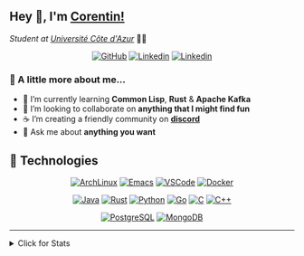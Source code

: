 ## Hey 👋, I'm [Corentin!](https://github.com/CorentinGS/)

*Student at [Université Côte d'Azur](https://univ-cotedazur.fr/)* 🧑‍🎓

<p align="center">
  <a href="https://github.com/CorentinGS" target="_blank"><img alt="GitHub" src="https://img.shields.io/badge/-@CorentinGS-181717?style=flat-square&logo=GitHub&logoColor=white"></a>
  <a href="https://www.linkedin.com/in/corentin-giaufer-saubert-2684381b3/" target="_blank"><img alt="Linkedin" src="https://img.shields.io/badge/-LinkedIn-0e76a8?style=flat-square&logo=Linkedin&logoColor=white"></a>
      <a href="https://discord.com/users/282233191916634113" target="_blank"><img alt="Linkedin" src="https://img.shields.io/badge/Discord-7289DA?style=flat-square&logo=discord&logoColor=white"></a>
</p>

### 🐑 A little more about me...

- 🌱 I’m currently learning **Common Lisp**, **Rust** & **Apache Kafka**
- 👯 I’m looking to collaborate on **anything that I might find fun**
- ☕ I’m creating a friendly community on **[discord](https://discord.gg/VBxbhsmv3y)**
- 💬 Ask me about **anything you want**

## 🚀 Technologies

<p align="center">
  <a href="https://archlinux.org/" target="_blank"><img alt="ArchLinux" src="https://img.shields.io/badge/-ArchLinux-1793D1?style=flat-square&logo=Arch Linux&logoColor=white"></a>
  <a href="https://www.gnu.org/software/emacs/" target="_blank"><img alt="Emacs" src="https://img.shields.io/badge/-Emacs-7F5AB6?style=flat-square&logo=GNU Emacs&logoColor=white"></a>
  <a href="https://code.visualstudio.com/" target="_blank"><img alt="VSCode" src="https://img.shields.io/badge/-VSCode-007ACC?style=flat-square&logo=Visual Studio Code&logoColor=white"></a>
    <a href="" target="_blank"><img alt="Docker" src="https://img.shields.io/badge/-Docker-2496ED?style=flat-square&logo=Docker&logoColor=white"></a>
</p>

<p align="center">
  <a href="https://www.java.com/en/" target="_blank"><img alt="Java" src="https://img.shields.io/badge/-Java-007396?style=flat-square&logo=Java&logoColor=white"></a>
  <a href="https://www.rust-lang.org/" target="_blank"><img alt="Rust" src="https://img.shields.io/badge/-Rust-000000?style=flat-square&logo=Rust&logoColor=white"></a>
  <a href="https://www.python.org/" target="_blank"><img alt="Python" src="https://img.shields.io/badge/-Python-3776AB?style=flat-square&logo=Python&logoColor=white"></a>
    <a href="https://golang.org/" target="_blank"><img alt="Go" src="https://img.shields.io/badge/-Go-00ADD8?style=flat-square&logo=Go&logoColor=white"></a>
    <a href="" target="_blank"><img alt="C" src="https://img.shields.io/badge/-C-A8B9CC?style=flat-square&logo=C&logoColor=white"></a>
    <a href="https://isocpp.org/" target="_blank"><img alt="C++" src="https://img.shields.io/badge/-C++-00599C?style=flat-square&logo=C++&logoColor=white"></a>
</p>
  
<p align="center">  
  <a href="" target="_blank"><img alt="PostgreSQL" src="https://img.shields.io/badge/-PostgreSQL-4169E1?style=flat-square&logo=PostgreSQL&logoColor=white"></a>
  <a href="" target="_blank"><img alt="MongoDB" src="https://img.shields.io/badge/-MongoDB-47A248?style=flat-square&logo=MongoDB&logoColor=white"></a>
</p>

___
<details>
<summary>Click for Stats</summary>
  <p align="center">
      <img alt = "GitHub Stats" src="https://github.com/CorentinGS/CorentinGS/blob/main/github-metrics.svg">
  </p>
</details>



